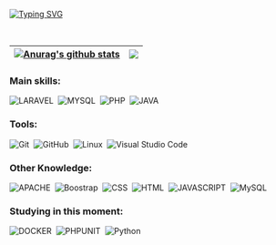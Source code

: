  
[![Typing SVG](https://readme-typing-svg.herokuapp.com/?color=a6dced&size=35&center=true&vCenter=true&width=1000&lines=HELLO,+MY+NAME+IS+OSCAR+DA+SILVA;I+am+from+Uberaba,+MG;I+BACK-END+DEVELOPER)](https://git.io/typing-svg)

<br>

|<a href="https://github.com/anuraghazra/github-readme-stats"><img align="center" src="https://github-readme-stats.vercel.app/api?username=oscardasilva0&show_icons=true&include_all_commits=true&theme=buefy&hide_border=true" alt="Anurag's github stats" /></a> | <a href="https://github.com/anuraghazra/github-readme-stats"><img align="center" src="https://github-readme-stats.vercel.app/api/top-langs/?username=oscardasilva0&layout=compact&theme=buefy&hide_border=true" /></a> |
|----|-----|
### Main skills:
![LARAVEL](https://img.shields.io/badge/-Laravel-0D1117?style=for-the-badge&logo=laravel&labelColor=580000&textColor=FFFFFF)&nbsp;
![MYSQL](https://img.shields.io/badge/-MYSQL-0D1117?style=for-the-badge&logo=mysql&labelColor=580000&textColor=FFFFFF)&nbsp;
![PHP](https://img.shields.io/badge/-PHP-0D1117?style=for-the-badge&logo=php&labelColor=580000&textColor=FFFFFF)&nbsp;
![JAVA](https://img.shields.io/badge/-PHP-0D1117?style=for-the-badge&logo=php&labelColor=580000&textColor=FFFFFF)&nbsp;



 
### Tools:
![Git](https://img.shields.io/badge/-Git-0D1117?style=for-the-badge&logo=git&labelColor=0D1117)&nbsp;
![GitHub](https://img.shields.io/badge/-GitHub-0D1117?style=for-the-badge&logo=github&labelColor=0D1117)&nbsp;
![Linux](https://img.shields.io/badge/-Linux-0D1117?style=for-the-badge&logo=linux&labelColor=0D1117)&nbsp;
![Visual Studio Code](https://img.shields.io/badge/-Visual%20Studio%20Code-0D1117?style=for-the-badge&logo=visual-studio&logoColor=0D1117&labelColor=0D1117)&nbsp;

### Other Knowledge:
![APACHE](https://img.shields.io/badge/-apache-0D1117?style=for-the-badge&logo=apache&labelColor=0D1117)&nbsp;
![Boostrap](https://img.shields.io/badge/-boostrap-0D1117?style=for-the-badge&logo=bootstrap&labelColor=0D1117)&nbsp;
![CSS](https://img.shields.io/badge/-CSS-0D1117?style=for-the-badge&logo=CSS3&logoColor=1572B6&labelColor=0D1117)&nbsp;
![HTML](https://img.shields.io/badge/-HTML-0D1117?style=for-the-badge&logo=html5&labelColor=0D1117)&nbsp;
![JAVASCRIPT](https://img.shields.io/badge/-JS-0D1117?style=for-the-badge&logo=javascript&labelColor=0D1117)&nbsp;
![MySQL](https://img.shields.io/badge/-mysql-0D1117?style=for-the-badge&logo=mysql&labelColor=0D1117)&nbsp;

  
### Studying in this moment:
![DOCKER](https://img.shields.io/badge/-dokcer-0D1117?style=for-the-badge&logo=docker&logoColor=1572B6&labelColor=0D1117)&nbsp;
![PHPUNIT](https://img.shields.io/badge/-PHPUNIT-0D1117?style=for-the-badge&logo=phpunit&logoColor=1572B6&labelColor=0D1117)&nbsp;
![Python](https://img.shields.io/badge/-python-0D1117?style=for-the-badge&logo=python&logoColor=1572B6&labelColor=0D1117)&nbsp;

